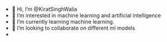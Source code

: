 - 👋 Hi, I’m @KiratSinghWalia
- 👀 I’m interested in machine learning and artificial intelligence
- 🌱 I’m currently learning machine learning.
- 💞️ I’m looking to collaborate on different ml models
-

<!---
KiratSinghWalia/KiratSinghWalia is a ✨ special ✨ repository because its `README.md` (this file) appears on your GitHub profile.
You can click the Preview link to take a look at your changes.
--->
